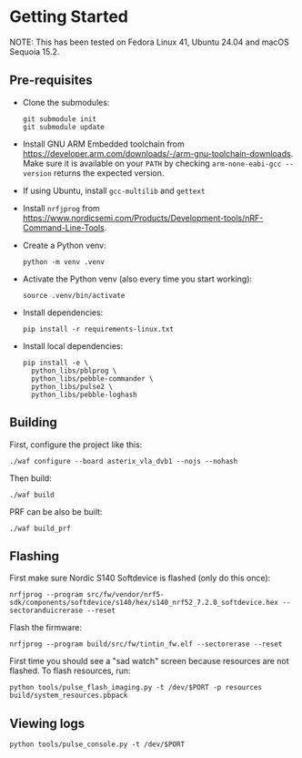 # Getting Started

NOTE: This has been tested on Fedora Linux 41, Ubuntu 24.04 and macOS Sequoia
15.2.

## Pre-requisites

- Clone the submodules:
  ```shell
  git submodule init
  git submodule update
  ```
- Install GNU ARM Embedded toolchain from
  https://developer.arm.com/downloads/-/arm-gnu-toolchain-downloads. Make
  sure it is available on your `PATH` by checking `arm-none-eabi-gcc --version`
  returns the expected version.
- If using Ubuntu, install `gcc-multilib` and `gettext`
- Install `nrfjprog` from
  https://www.nordicsemi.com/Products/Development-tools/nRF-Command-Line-Tools.
- Create a Python venv:

  ```shell
  python -m venv .venv
  ```
- Activate the Python venv (also every time you start working):
  ```shell
  source .venv/bin/activate
  ```
- Install dependencies:
  ```shell
  pip install -r requirements-linux.txt
  ```
- Install local dependencies:
  ```shell
  pip install -e \
    python_libs/pblprog \
    python_libs/pebble-commander \
    python_libs/pulse2 \
    python_libs/pebble-loghash
  ```

## Building

First, configure the project like this:

```shell
./waf configure --board asterix_vla_dvb1 --nojs --nohash
```

Then build:

```shell
./waf build
```

PRF can be also be built:

```shell
./waf build_prf
```

## Flashing

First make sure Nordic S140 Softdevice is flashed (only do this once):

```shell
nrfjprog --program src/fw/vendor/nrf5-sdk/components/softdevice/s140/hex/s140_nrf52_7.2.0_softdevice.hex --sectoranduicrerase --reset
```

Flash the firmware:

```shell
nrfjprog --program build/src/fw/tintin_fw.elf --sectorerase --reset
```

First time you should see a "sad watch" screen because resources are not
flashed. To flash resources, run:

```shell
python tools/pulse_flash_imaging.py -t /dev/$PORT -p resources build/system_resources.pbpack
```

## Viewing logs

```shell
python tools/pulse_console.py -t /dev/$PORT
```
